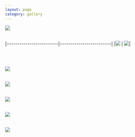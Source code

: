 ```yaml
---
layout: page
category: gallery
---
```



![](/figures/Image-1.jpg)
\
\
\
|:-------------------------:|:-------------------------:|
|![](/figures/Image-2.jpg) | ![](/figures/Image-3.jpg)|

\
\
\
![](/figures/Image-4.jpg)
\
\
\
![](/figures/Image-5.jpg)
\
\
\
![](/figures/Image-6.jpg)
\
\
\
![](/figures/Image-7.jpg)
\
\
\
![](/figures/Image-8.jpg)

